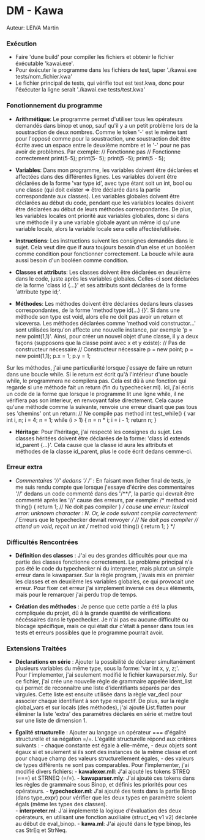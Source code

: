 # DM - Kawa 
Auteur: LEIVA Martin 

### Exécution
- Faire 'dune build' pour compiler les fichiers et obtenir le fichier éxécutable 'kawai.exe'.
- Pour éxécuter le programme dans les fichiers de test, taper './kawai.exe tests/nom_fichier.kwa'
- Le fichier principal de tests, qui vérifie tout est test.kwa, donc pour l'éxécuter la ligne serait './kawai.exe tests/test.kwa'

### Fonctionnement du programme
- **Arithmétique**: 
Le programme permet d'utiliser tous les opérateurs demandés dans binop et unop, sauf qu'il y a un petit problème lors de la soustraction de deux nombres. Comme le token '-' est le même tant pour l'opposé comme pour la soustraction, une soustraction doit être écrite avec un espace entre le deuxième nombre et le '-' pour ne pas avoir de problèmes. Par exemple:
// Fonctionne pas           // Fonctionne correctement
print(5-5);                 print(5- 5);
print(5 -5);                print(5 - 5);

- **Variables**:
Dans mon programme, les variables doivent être déclarées et affectées dans des différentes lignes. 
Les variables doivent être déclarées de la forme 'var type id', avec type étant soit un int, bool ou une classe (qui doit exister => être déclarée dans la partie correspondante aux classes).
Les variables globales doivent être déclarées au début du code, pendant que les variables locales doivent être déclarées au début de leurs méthodes correspondantes.
De plus, les variables locales ont priorité aux variables globales, donc si dans une méthode il y a une variable globale ayant un même id qu'une variable locale, alors la variable locale sera celle affectée/utilisée.

- **Instructions**:
Les instructions suivent les consignes demandés dans le sujet. Cela veut dire que if aura toujours besoin d'un else et un booléen comme condition pour fonctionner correctement. La boucle while aura aussi besoin d'un booléen comme condition.

- **Classes et attributs**:
Les classes doivent être déclarées en deuxième dans le code, juste après les variables globales. Celles-ci sont déclarées de la forme 'class id {...}' et ses attributs sont déclarées de la forme 'attribute type id;'. 

- **Méthodes**:
Les méthodes doivent être déclarées dedans leurs classes correspondantes, de la forme 'method type id(...) {}'. Si dans une méthode son type est void, alors elle ne doit pas avoir un return et viceversa. Les méthodes déclarées comme 'method void constructor...' sont utilisées lorqu'on affecte une nouvelle instance, par exemple 'p = new point(1,1)'. Ainsi, pour créer un nouvel objet d'une classe, il y a deux façons (supposons que la classe point avec x et y existe):
// Pas de constructeur nécessaire   // Constructeur nécessaire
p = new point;                      p = new point(1,1);
p.x = 1;
p.y = 1;

Sur les méthodes, j'ai une particuliarité lorsque j'essaye de faire un return dans une boucle while. Si le return est écrit qu'à l'intérieur d'une boucle while, le programmera ne compilera pas. Cela est dû à une fonction qui regarde si une méthode fait un return (fin du typechecker.ml). Ici, j'ai écris un code de la forme que lorsque le programme lit une ligne while, il ne vérifiera pas son interieur, en renvoyant false directement. Cela cause qu'une méthode comme la suivante, renvoie une erreur disant que pas tous ses 'chemins' ont un return:
    // Ne compile pas
    method int test_while() {
      var int i, n;
      i = 4;
      n = 1;
      while (i > 1) {
        n = n * i;
        i = i - 1;
        return n;
      }

- **Héritage**:
Pour l'héritage, j'ai respecté les consignes du sujet. Les classes héritées doivent être déclarées de la forme:
'class id extends id_parent {...}'. Cela cause que la classe id aura les attributs et méthodes de la classe id_parent, plus le code écrit dedans cemme-ci.  


### Erreur extra
- **Commentaires '//' dedans '/* */'** : En faisant mon ficher final de tests, je me suis rendu compte que lorsque j'essaye d'écrire des commentaires '//' dedans un code commenté dans des '/**/', la partie qui devrait être commenté après les '//' cause des erreurs, par exemple:
        /* method void thing() { 
        return 1;      // Ne doit pas compiler
        } */
cause une erreur: lexical error: unknown character : N.
Or, le code suivant compile correctement:
        /* Erreurs que le typechecker devrait renvoyer */
        // Ne doit pas compiler
        // attend un void, reçoit un int
        /* method void thing() { 
        return 1; 
        } */

### Difficultés Rencontrées

- **Définition des classes** : J'ai eu des grandes difficultés pour que ma partie des classes fonctionne correctement. Le problème principal n'a pas été le code du typechecker ni du interpreter, mais plutot un simple erreur dans le kawaparser. Sur la règle program, j'avais mis en premier les classes et en deuxième les variables globales, ce qui provocait une erreur. Pour fixer cet erreur j'ai simplement inversé ces deux éléments, mais pour le remarquer j'ai perdu trop de temps.

- **Création des méthodes** : Je pense que cette partie a été la plus compliquée du projet, dû à la grande quantité de vérifications nécéssaires dans le typechecker. Je n'ai pas eu aucune difficulté ou blocage spécifique, mais ce qui était dur c'était à penser dans tous les tests et erreurs possibles que le programme pourrait avoir.


### Extensions Traitées

- **Déclarations en série** : Ajouter la possibilité de déclarer simultanément plusieurs variables du même type, sous la forme: 'var int x, y, z;'.     
Pour l'implementer, j'ai seulement modifié le fichier kawaparser.mly. Sur ce fichier, j'ai crée une nouvelle règle de grammaire appelée ident_list qui permet de reconnaître une liste d'identifiants séparés par des virgules. Cette liste est ensuite utilisée dans la règle var_decl pour associer chaque identifiant à son type respectif. De plus, sur la règle global_vars et sur locals (des méthodes), j'ai ajouté List.flatten pour éliminer la liste 'extra' des paramètres déclarés en série et mettre tout sur une liste de dimension 1.


- **Égalité structurelle** : Ajouter au langage un opérateur === d'égalité structurelle et sa négation =/=. L'égalité structurelle répond aux critères suivants :
        - chaque constante est égale à elle-même,
        - deux objets sont égaux si et seulement si ils sont des instances de la même classe et ont pour chaque champ des valeurs structurellement égales,
        - des valeurs de types différents ne sont pas comparables.
Pour l'implementer, j'ai modifié divers fichiers:
        - **kawalexer.mll**: J'ai ajouté les tokens STREQ (===) et STRNEQ (=/=).
        - **kawaparser.mly**: J'ai ajouté ces tokens dans les règles de grammaire sous Binop, et définis les priorités pour ces opérateurs.
        - **typechecker.ml**: J'ai ajouté des tests dans la partie Binop (dans type_expr) pour vérifier que les deux types en paramètre soient égals (même les types des classes).  
        - **interpreter.ml**: J'ai implementé la logique d'évaluation des deux opérateurs, en utilisant une fonction auxiliaire (struct_eq v1 v2) déclarée au début de eval_binop.
        - **kawa.ml**: J'ai ajouté dans le type binop, les cas StrEq et StrNeq. 